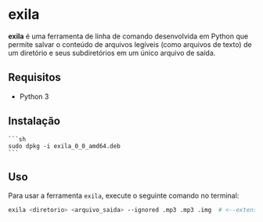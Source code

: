# exila

**exila** é uma ferramenta de linha de comando desenvolvida em Python que permite salvar o conteúdo de arquivos legíveis (como arquivos de texto) de um diretório e seus subdiretórios em um único arquivo de saída. 

## Requisitos

- Python 3

## Instalação

    ```sh
    sudo dpkg -i exila_0_0_amd64.deb
    ```

## Uso

Para usar a ferramenta `exila`, execute o seguinte comando no terminal:

```sh
exila <diretorio> <arquivo_saida> --ignored .mp3 .mp3 .img  # <--extensões a ignorar
